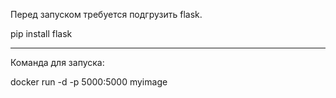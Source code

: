 Перед запуском требуется подгрузить flask.

pip install flask

-------------------------------------------------------------------------
Команда для запуска:

docker run -d -p 5000:5000 myimage
